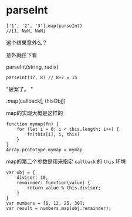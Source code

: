 #  parseInt

    ['1', '2', '3'].map(parseInt)
    //[1, NaN, NaN]

这个结果意外么？ 

意外就往下看

parseInt(string, radix)

    parseInt(17, 8) // 8+7 = 15

"破案了。 "

.map(callback[, thisObj])

map的实现大概是这样的

    function mymap(fn) {
        for (let i = 0; i < this.length; i++) {
            fn(this[i], i, this)
        }
    }
    Array.prototype.mymap = mymap

map的第二个参数是用来指定 `callback` 的 `this` 环境

    var obj = {
        divisor: 10, 
        remainder: function(value) {
            return value % this.divisor; 
        }
    }
    var numbers = [6, 12, 25, 30]; 
    var result = numbers.map(obj.remainder); 

